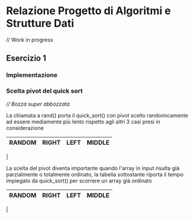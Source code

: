 # Relazione Progetto di Algoritmi e Strutture Dati

// Work in progress

## Esercizio 1

### Implementazione

### Scelta pivot del quick sort

*// Bozza super abbozzata*

La chiamata a rand() porta il quick_sort() con pivot scelto randomicamente ad essere
mediamente più lento rispetto agli altri 3 casi presi in considerazione

| RANDOM | RIGHT | LEFT | MIDDLE |
|:------:|:-----:|:----:|:------:|
|

La scelta del pivot diventa importante quando l'array in input risulta già parzialmente o
totalmente ordinato, la tabella sottostante riporta il tempo impiegato da quick_sort()
per scorrere un array già ordinato

| RANDOM | RIGHT | LEFT | MIDDLE |
|:------:|:-----:|:----:|:------:|
|
